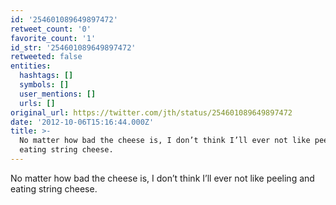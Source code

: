 ```yaml
---
id: '254601089649897472'
retweet_count: '0'
favorite_count: '1'
id_str: '254601089649897472'
retweeted: false
entities:
  hashtags: []
  symbols: []
  user_mentions: []
  urls: []
original_url: https://twitter.com/jth/status/254601089649897472
date: '2012-10-06T15:16:44.000Z'
title: >-
  No matter how bad the cheese is, I don’t think I’ll ever not like peeling and
  eating string cheese.
---
```


No matter how bad the cheese is, I don’t think I’ll ever not like peeling and eating string cheese.